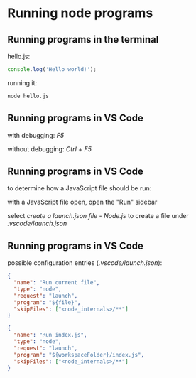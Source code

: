 # Running node programs

## Running programs in the terminal

hello.js:

```js
console.log('Hello world!');
```

running it:

```bash
node hello.js
```

## Running programs in VS Code

with debugging: _F5_

without debugging: _Ctrl_ + _F5_

## Running programs in VS Code

to determine how a JavaScript file should be run:

with a JavaScript file open, open the "Run" sidebar

select _create a launch.json file_ - _Node.js_ to create a file under _.vscode/launch.json_

## Running programs in VS Code

possible configuration entries (_.vscode/launch.json_):

```json
{
  "name": "Run current file",
  "type": "node",
  "request": "launch",
  "program": "${file}",
  "skipFiles": ["<node_internals>/**"]
}
```

```json
{
  "name": "Run index.js",
  "type": "node",
  "request": "launch",
  "program": "${workspaceFolder}/index.js",
  "skipFiles": ["<node_internals>/**"]
}
```
